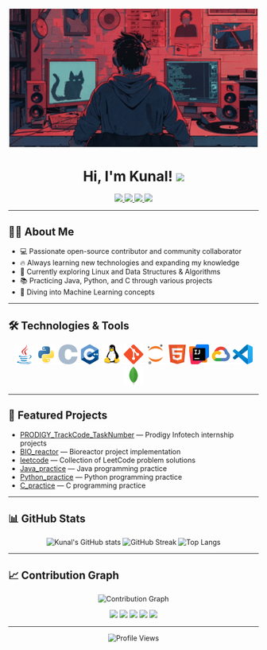 <!-- Banner -->
<p align="center">
  <img src="coder.gif" width="500" alt="Coding Animation"/>
</p>

<h1 align="center">Hi, I'm Kunal! <img src="https://emojis.slackmojis.com/emojis/images/1643514611/6786/wave_hello.gif?1643514611" width="30"/></h1>

<p align="center">
  <a href="https://www.linkedin.com/in/kunal-sanga-67323a285/">
    <img src="https://img.shields.io/badge/LinkedIn-0077B5?style=for-the-badge&logo=linkedin&logoColor=white"/>
  </a>
  <a href="https://www.instagram.com/kunal_sanga_/">
    <img src="https://img.shields.io/badge/Instagram-E4405F?style=for-the-badge&logo=instagram&logoColor=white"/>
  </a>
  <a href="https://leetcode.com/u/kunal_sanga_/">
    <img src="https://img.shields.io/badge/LeetCode-FFA116?style=for-the-badge&logo=LeetCode&logoColor=black"/>
  </a>
  <a href="https://www.codechef.com/users/kunalsanga07">
    <img src="https://img.shields.io/badge/CodeChef-%23964B00.svg?style=for-the-badge&logo=CodeChef&logoColor=white"/>
  </a>
</p>

---

## 👨‍💻 About Me

- 💻 Passionate open-source contributor and community collaborator
- 🔥 Always learning new technologies and expanding my knowledge
- 🐧 Currently exploring Linux and Data Structures & Algorithms
- 📚 Practicing Java, Python, and C through various projects
- 🤖 Diving into Machine Learning concepts

---

## 🛠️ Technologies & Tools

<p align="center">
  <img src="https://github.com/devicons/devicon/blob/master/icons/java/java-original.svg" title="Java" alt="Java" width="40" height="40"/>
  <img src="https://github.com/devicons/devicon/blob/master/icons/python/python-original.svg" title="Python" alt="Python" width="40" height="40"/>
  <img src="https://github.com/devicons/devicon/blob/master/icons/c/c-original.svg" title="C" alt="C" width="40" height="40"/>
  <img src="https://github.com/devicons/devicon/blob/master/icons/cplusplus/cplusplus-original.svg" title="C++" alt="C++" width="40" height="40"/>
  <img src="https://github.com/devicons/devicon/blob/master/icons/linux/linux-original.svg" title="Linux" alt="Linux" width="40" height="40"/>
  <img src="https://github.com/devicons/devicon/blob/master/icons/git/git-original.svg" title="Git" alt="Git" width="40" height="40"/>
  <img src="https://github.com/devicons/devicon/blob/master/icons/jupyter/jupyter-original.svg" title="Jupyter" alt="Jupyter" width="40" height="40"/>
  <img src="https://github.com/devicons/devicon/blob/master/icons/html5/html5-original.svg" title="HTML" alt="HTML" width="40" height="40"/>
  <img src="https://github.com/devicons/devicon/blob/master/icons/intellij/intellij-original.svg" title="IntelliJ" alt="IntelliJ" width="40" height="40"/>
  <img src="https://github.com/devicons/devicon/blob/master/icons/googlecloud/googlecloud-original.svg" title="Google Colab" alt="Google Colab" width="40" height="40"/>
  <img src="https://github.com/devicons/devicon/blob/master/icons/vscode/vscode-original.svg" title="VSCode" alt="VSCode" width="40" height="40"/>
  <img src="https://github.com/devicons/devicon/blob/master/icons/mongodb/mongodb-original.svg" title="MongoDB" alt="MongoDB" width="40" height="40"/>
</p>

---

## 📂 Featured Projects

- [PRODIGY_TrackCode_TaskNumber](https://github.com/kunalsanga/PRODIGY_TrackCode_TaskNumber) — Prodigy Infotech internship projects
- [BIO_reactor](https://github.com/kunalsanga/BIO_reactor) — Bioreactor project implementation
- [leetcode](https://github.com/kunalsanga/leetcode) — Collection of LeetCode problem solutions
- [Java_practice](https://github.com/kunalsanga/JAVA_practice) — Java programming practice
- [Python_practice](https://github.com/kunalsanga/Python_practice) — Python programming practice
- [C_practice](https://github.com/kunalsanga/C_practice) — C programming practice

---

## 📊 GitHub Stats

<p align="center">
  <img src="https://github-readme-stats.vercel.app/api?username=kunalsanga&show_icons=true&theme=radical" alt="Kunal's GitHub stats" height="180em"/>
  <img src="https://github-readme-streak-stats.herokuapp.com/?user=kunalsanga&theme=radical" alt="GitHub Streak" height="180em"/>
  <img src="https://github-readme-stats.vercel.app/api/top-langs/?username=kunalsanga&layout=compact&theme=radical" alt="Top Langs" height="180em"/>
</p>

---

## 📈 Contribution Graph

<p align="center">
  <img src="https://github-readme-activity-graph.vercel.app/graph?username=kunalsanga&theme=react-dark" alt="Contribution Graph"/>
</p>

<p align="center">
  <img src="https://github-profile-summary-cards.vercel.app/api/cards/profile-details?username=kunalsanga&theme=radical"/>
  <img src="https://github-profile-summary-cards.vercel.app/api/cards/repos-per-language?username=kunalsanga&theme=radical"/>
  <img src="https://github-profile-summary-cards.vercel.app/api/cards/most-commit-language?username=kunalsanga&theme=radical"/>
  <img src="https://github-profile-summary-cards.vercel.app/api/cards/stats?username=kunalsanga&theme=radical"/>
  <img src="https://github-profile-summary-cards.vercel.app/api/cards/productive-time?username=kunalsanga&theme=radical"/>
</p>

---

<p align="center">
  <img src="https://komarev.com/ghpvc/?username=kunalsanga&style=flat-square&color=blue" alt="Profile Views"/>
</p> 
